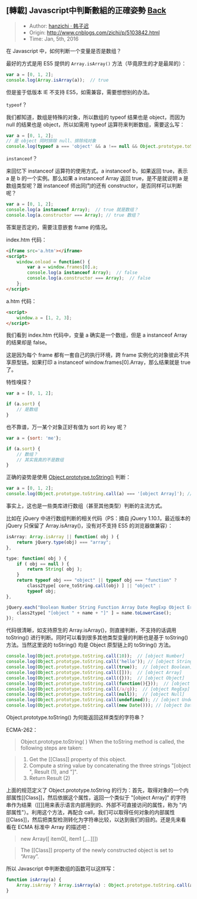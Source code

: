 ## [轉載] Javascript中判斷數組的正確姿勢 [Back](./../post.md)

> - Author: [hanzichi · 韩子迟](https://github.com/hanzichi)
> - Origin: http://www.cnblogs.com/zichi/p/5103842.html
> - Time: Jan, 5th, 2016

在 Javascript 中，如何判断一个变量是否是数组？

最好的方式是用 ES5 提供的 `Array.isArray()` 方法（毕竟原生的才是最屌的）：

```js
var a = [0, 1, 2];
console.log(Array.isArray(a));  // true
```

但是鉴于低版本 IE 不支持 ES5，如需兼容，需要想想别的办法。

`typeof`？

我们都知道，数组是特殊的对象，所以数组的 typeof 结果也是 object，而因为 null 的结果也是 object，所以如需用 typeof 运算符来判断数组，需要这么写：

```js
var a = [0, 1, 2];
// 是 object 同时排除 null、排除纯对象
console.log(typeof a === 'object' && a !== null && Object.prototype.toString.call(a) !== '[object Object]');  // true
```

`instanceof`？

来回忆下 instanceof 运算符的使用方式。a instanceof b，如果返回 true，表示 a 是 b 的一个实例。那么如果 a instanceof Array 返回 true，是不是就说明 a 是 数组类型呢？跟 instanceof 师出同门的还有 constructor，是否同样可以判断呢？

```js
var a = [0, 1, 2];
console.log(a instanceof Array);  // true 就是数组？
console.log(a.constructor === Array); // true 数组？
```

答案是否定的，需要注意嵌套 frame 的情况。

index.htm 代码：

```html
<iframe src='a.htm'></iframe>
<script>
    window.onload = function() {
        var a = window.frames[0].a;
        console.log(a instanceof Array);  // false
        console.log(a.constructor === Array);  // false
    };
</script>
```

a.htm 代码：

```html
<script>
    window.a = [1, 2, 3];
</script>
```

我们看到 index.htm 代码中，变量 a 确实是一个数组，但是 a instanceof Array 的结果却是 false。

这是因为每个 frame 都有一套自己的执行环境，跨 frame 实例化的对象彼此不共享原型链。如果打印 a instanceof window.frames[0].Array，那么结果就是 true 了。

特性嗅探？

```js
var a = [0, 1, 2];

if (a.sort) {
    // 是数组
}
```

也不靠谱，万一某个对象正好有值为 sort 的 key 呢？

```js
var a = {sort: 'me'};

if (a.sort) {
    // 数组？
    // 其实我真的不是数组
}
```

正确的姿势是使用 [Object.prototype.toString()](https://developer.mozilla.org/zh-CN/docs/Web/JavaScript/Reference/Global_Objects/Object/toString) 判断：

```js
var a = [0, 1, 2];
console.log(Object.prototype.toString.call(a) === '[object Array]'); // true
```

事实上，这也是一些类库进行数组（甚至其他类型）判断的主流方式。

比如在 jQuery 中进行数组判断的相关代码（PS：摘自 jQuery 1.10.1，最近版本的 jQuery 只保留了 Array.isArray()，没有对不支持 ES5 的浏览器做兼容）：

```js
isArray: Array.isArray || function( obj ) {
    return jQuery.type(obj) === "array";
},

type: function( obj ) {
    if ( obj == null ) {
        return String( obj );
    }
    return typeof obj === "object" || typeof obj === "function" ?
        class2type[ core_toString.call(obj) ] || "object" :
        typeof obj;
},

jQuery.each("Boolean Number String Function Array Date RegExp Object Error".split(" "), function(i, name) {
    class2type[ "[object " + name + "]" ] = name.toLowerCase();
});
```

代码很清晰，如支持原生的 Array.isArray()，则直接判断，不支持的话调用 toString() 进行判断。同时可以看到很多其他类型变量的判断也是基于 toString() 方法。当然这里说的 toString() 均是 Object 原型链上的 toString() 方法。

```js
console.log(Object.prototype.toString.call(10));  // [object Number]
console.log(Object.prototype.toString.call('hello')); // [object String]
console.log(Object.prototype.toString.call(true));  // [object Boolean]
console.log(Object.prototype.toString.call([]));  // [object Array]
console.log(Object.prototype.toString.call({}));  // [object Object]
console.log(Object.prototype.toString.call(function(){}));  // [object Function]
console.log(Object.prototype.toString.call(/a/g));  // [object RegExp]
console.log(Object.prototype.toString.call(null));  // [object Null]
console.log(Object.prototype.toString.call(undefined)); // [object Undefined]
console.log(Object.prototype.toString.call(new Date())); // [object Date]
```

Object.prototype.toString() 为何能返回这样类型的字符串？

ECMA-262：

> Object.prototype.toString( ) When the toString method is called, the following steps are taken:

> 1. Get the [[Class]] property of this object.
> 2. Compute a string value by concatenating the three strings "[object ", Result (1), and "]".
> 3. Return Result (2)

上面的规范定义了 Object.prototype.toString 的行为：首先，取得对象的一个内部属性[[Class]]，然后依据这个属性，返回一个类似于 "[object Array]" 的字符串作为结果（[[]]用来表示语言内部用到的、外部不可直接访问的属性，称为 "内部属性"）。利用这个方法，再配合 call，我们可以取得任何对象的内部属性 [[Class]]，然后把类型检测转化为字符串比较，以达到我们的目的。还是先来看看在 ECMA 标准中 Array 的描述吧：

> new Array([ item0[, item1 [,…]]]) 

> The [[Class]] property of the newly constructed object is set to “Array”.

所以 Javascript 中判断数组的函数可以这样写：

```js
function isArray(a) {
    Array.isArray ? Array.isArray(a) : Object.prototype.toString.call(a) === '[object Array]';
}
```